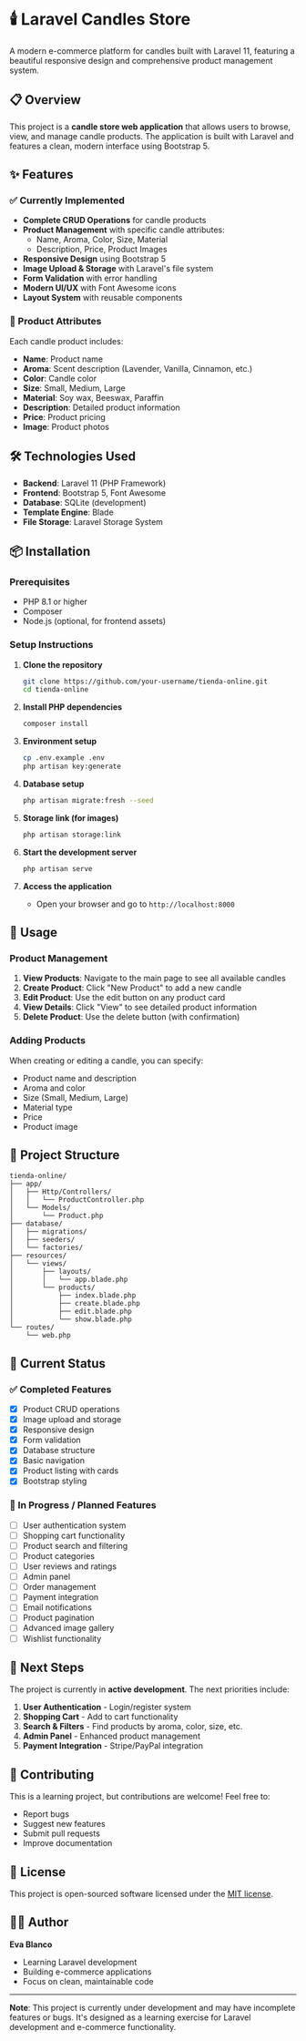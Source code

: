 # 🕯️ Laravel Candles Store

A modern e-commerce platform for candles built with Laravel 11, featuring a beautiful responsive design and comprehensive product management system.

## 📋 Overview

This project is a **candle store web application** that allows users to browse, view, and manage candle products. The application is built with Laravel and features a clean, modern interface using Bootstrap 5.

## ✨ Features

### ✅ Currently Implemented

- **Complete CRUD Operations** for candle products
- **Product Management** with specific candle attributes:
  - Name, Aroma, Color, Size, Material
  - Description, Price, Product Images
- **Responsive Design** using Bootstrap 5
- **Image Upload & Storage** with Laravel's file system
- **Form Validation** with error handling
- **Modern UI/UX** with Font Awesome icons
- **Layout System** with reusable components

### 🎨 Product Attributes

Each candle product includes:
- **Name**: Product name
- **Aroma**: Scent description (Lavender, Vanilla, Cinnamon, etc.)
- **Color**: Candle color
- **Size**: Small, Medium, Large
- **Material**: Soy wax, Beeswax, Paraffin
- **Description**: Detailed product information
- **Price**: Product pricing
- **Image**: Product photos

## 🛠️ Technologies Used

- **Backend**: Laravel 11 (PHP Framework)
- **Frontend**: Bootstrap 5, Font Awesome
- **Database**: SQLite (development)
- **Template Engine**: Blade
- **File Storage**: Laravel Storage System

## 📦 Installation

### Prerequisites
- PHP 8.1 or higher
- Composer
- Node.js (optional, for frontend assets)

### Setup Instructions

1. **Clone the repository**
   ```bash
   git clone https://github.com/your-username/tienda-online.git
   cd tienda-online
   ```

2. **Install PHP dependencies**
   ```bash
   composer install
   ```

3. **Environment setup**
   ```bash
   cp .env.example .env
   php artisan key:generate
   ```

4. **Database setup**
   ```bash
   php artisan migrate:fresh --seed
   ```

5. **Storage link (for images)**
   ```bash
   php artisan storage:link
   ```

6. **Start the development server**
   ```bash
   php artisan serve
   ```

7. **Access the application**
   - Open your browser and go to `http://localhost:8000`

## 🚀 Usage

### Product Management

1. **View Products**: Navigate to the main page to see all available candles
2. **Create Product**: Click "New Product" to add a new candle
3. **Edit Product**: Use the edit button on any product card
4. **View Details**: Click "View" to see detailed product information
5. **Delete Product**: Use the delete button (with confirmation)

### Adding Products

When creating or editing a candle, you can specify:
- Product name and description
- Aroma and color
- Size (Small, Medium, Large)
- Material type
- Price
- Product image

## 📁 Project Structure

```
tienda-online/
├── app/
│   ├── Http/Controllers/
│   │   └── ProductController.php
│   └── Models/
│       └── Product.php
├── database/
│   ├── migrations/
│   ├── seeders/
│   └── factories/
├── resources/
│   └── views/
│       ├── layouts/
│       │   └── app.blade.php
│       └── products/
│           ├── index.blade.php
│           ├── create.blade.php
│           ├── edit.blade.php
│           └── show.blade.php
└── routes/
    └── web.php
```

## 🔄 Current Status

### ✅ Completed Features
- [x] Product CRUD operations
- [x] Image upload and storage
- [x] Responsive design
- [x] Form validation
- [x] Database structure
- [x] Basic navigation
- [x] Product listing with cards
- [x] Bootstrap styling

### 🚧 In Progress / Planned Features
- [ ] User authentication system
- [ ] Shopping cart functionality
- [ ] Product search and filtering
- [ ] Product categories
- [ ] User reviews and ratings
- [ ] Admin panel
- [ ] Order management
- [ ] Payment integration
- [ ] Email notifications
- [ ] Product pagination
- [ ] Advanced image gallery
- [ ] Wishlist functionality

## 🎯 Next Steps

The project is currently in **active development**. The next priorities include:

1. **User Authentication** - Login/register system
2. **Shopping Cart** - Add to cart functionality
3. **Search & Filters** - Find products by aroma, color, size, etc.
4. **Admin Panel** - Enhanced product management
5. **Payment Integration** - Stripe/PayPal integration

## 🤝 Contributing

This is a learning project, but contributions are welcome! Feel free to:

- Report bugs
- Suggest new features
- Submit pull requests
- Improve documentation

## 📝 License

This project is open-sourced software licensed under the [MIT license](https://opensource.org/licenses/MIT).

## 👨‍💻 Author

**Eva Blanco**
- Learning Laravel development
- Building e-commerce applications
- Focus on clean, maintainable code

---

**Note**: This project is currently under development and may have incomplete features or bugs. It's designed as a learning exercise for Laravel development and e-commerce functionality.
